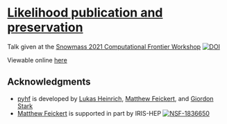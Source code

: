 # [Likelihood publication and preservation](https://indico.fnal.gov/event/43829/contributions/193820/)

Talk given at the [Snowmass 2021 Computational Frontier Workshop](https://indico.fnal.gov/event/43829/)
[![DOI](https://zenodo.org/badge/286181173.svg)](https://zenodo.org/badge/latestdoi/286181173)

Viewable online [here](https://matthewfeickert.github.io/talk-Snowmass2021-Comp-Frontier-Workshop/index.html)

## Acknowledgments

- [pyhf](https://github.com/diana-hep/pyhf) is developed by [Lukas Heinrich](https://github.com/lukasheinrich), [Matthew Feickert](http://www.matthewfeickert.com/), and [Giordon Stark](https://github.com/kratsg)
- [Matthew Feickert](http://www.matthewfeickert.com/) is supported in part by IRIS-HEP
[![NSF-1836650](https://img.shields.io/badge/NSF-1836650-blue.svg)](https://nsf.gov/awardsearch/showAward?AWD_ID=1836650)
